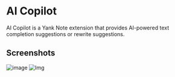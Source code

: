 # AI Copilot

AI Copilot is a Yank Note extension that provides AI-powered text completion suggestions or rewrite suggestions.

## Screenshots

![image](https://github.com/user-attachments/assets/5c452aab-9024-420d-9e14-94769c4205ca)
![Img](https://github.com/purocean/yn/assets/7115690/3088723d-e1f3-4bf7-8db2-5b54a23d8f11)
